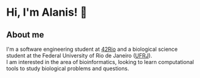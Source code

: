 # Hi, I'm Alanis! :wave:

## About me
I'm a software engineering student at [42Rio](https://42.rio/) and a biological science student at the Federal University of Rio de Janeiro ([UFRJ](https://ufrj.br/)). </br> 
I am interested in the area of bioinformatics, looking to learn computational tools to study biological problems and questions.
<br />
